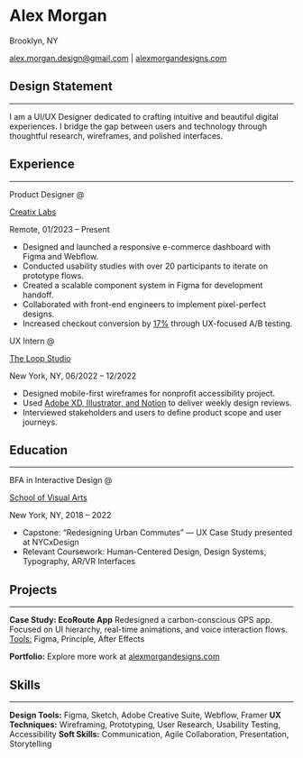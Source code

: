 <div class='header'>
  <h1>Alex Morgan</h1>
  <div class='sub-header'>
    <p>Brooklyn, NY</p>
    <a href="mailto:alex.morgan.design@gmail.com">alex.morgan.design@gmail.com</a> |
    <a href="https://alexmorgandesigns.com">alexmorgandesigns.com</a>
  </div>
</div>

## Design Statement

---

I am a UI/UX Designer dedicated to crafting intuitive and beautiful digital experiences. I bridge the gap between users and technology through thoughtful research, wireframes, and polished interfaces.

## Experience

---

<div class="section">
  <div class="section-content">
    <p>Product Designer @</p><a href="https://www.creatixlabs.com">Creatix Labs</a>
  </div>
  <div class="section-content">
    <p>Remote, 01/2023 – Present</p>
  </div>
</div>

- Designed and launched a responsive e-commerce dashboard with Figma and Webflow.
- Conducted usability studies with over 20 participants to iterate on prototype flows.
- Created a scalable component system in Figma for development handoff.
- Collaborated with front-end engineers to implement pixel-perfect designs.
- Increased checkout conversion by <ins>17%</ins> through UX-focused A/B testing.

<div class="section">
  <div class="section-content">
    <p>UX Intern @</p><a href="https://www.theloopstudio.com">The Loop Studio</a>
  </div>
  <div class="section-content">
    <p>New York, NY, 06/2022 – 12/2022</p>
  </div>
</div>

- Designed mobile-first wireframes for nonprofit accessibility project.
- Used <ins>Adobe XD, Illustrator, and Notion</ins> to deliver weekly design reviews.
- Interviewed stakeholders and users to define product scope and user journeys.

## Education

---

<div class="section">
  <div class="section-content">
    <p>BFA in Interactive Design @</p><a href="https://www.sva.edu">School of Visual Arts</a>
  </div>
  <div class="section-content">
    <p>New York, NY, 2018 – 2022</p>
  </div>
</div>

- Capstone: “Redesigning Urban Commutes” — UX Case Study presented at NYCxDesign
- Relevant Coursework: Human-Centered Design, Design Systems, Typography, AR/VR Interfaces

## Projects

---

**Case Study: EcoRoute App**
Redesigned a carbon-conscious GPS app. Focused on UI hierarchy, real-time animations, and voice interaction flows.
<ins>Tools:</ins> Figma, Principle, After Effects

**Portfolio:**
Explore more work at [alexmorgandesigns.com](https://alexmorgandesigns.com)

## Skills

---

**Design Tools:** Figma, Sketch, Adobe Creative Suite, Webflow, Framer
**UX Techniques:** Wireframing, Prototyping, User Research, Usability Testing, Accessibility
**Soft Skills:** Communication, Agile Collaboration, Presentation, Storytelling
